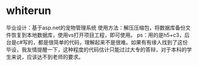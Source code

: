 # whiterun
毕业设计：基于asp.net的宠物管理系统
使用方法：解压压缩包，将数据库备份文件恢复到本地数据库，使用vs打开项目工程，即可使用。
ps：用的是h5+c3，后台是c#写的，都是很简单的代码，理解起来不是很难。如果有有缘人找到了这份毕设，我友情提醒一下，这种程度的代码估计只能过过大专的答辩，对于本科的学生来说，应该达不到老师的要求。
